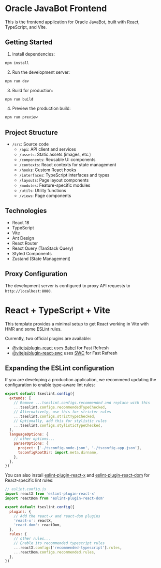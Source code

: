 # Oracle JavaBot Frontend

This is the frontend application for Oracle JavaBot, built with React, TypeScript, and Vite.

## Getting Started

1. Install dependencies:
```bash
npm install
```

2. Run the development server:
```bash
npm run dev
```

3. Build for production:
```bash
npm run build
```

4. Preview the production build:
```bash
npm run preview
```

## Project Structure

- `/src`: Source code
  - `/api`: API client and services
  - `/assets`: Static assets (images, etc.)
  - `/components`: Reusable UI components
  - `/contexts`: React contexts for state management
  - `/hooks`: Custom React hooks
  - `/interfaces`: TypeScript interfaces and types
  - `/layouts`: Page layout components
  - `/modules`: Feature-specific modules
  - `/utils`: Utility functions
  - `/views`: Page components

## Technologies

- React 18
- TypeScript
- Vite
- Ant Design
- React Router
- React Query (TanStack Query)
- Styled Components
- Zustand (State Management)

## Proxy Configuration

The development server is configured to proxy API requests to `http://localhost:8080`.

# React + TypeScript + Vite

This template provides a minimal setup to get React working in Vite with HMR and some ESLint rules.

Currently, two official plugins are available:

- [@vitejs/plugin-react](https://github.com/vitejs/vite-plugin-react/blob/main/packages/plugin-react/README.md) uses [Babel](https://babeljs.io/) for Fast Refresh
- [@vitejs/plugin-react-swc](https://github.com/vitejs/vite-plugin-react-swc) uses [SWC](https://swc.rs/) for Fast Refresh

## Expanding the ESLint configuration

If you are developing a production application, we recommend updating the configuration to enable type-aware lint rules:

```js
export default tseslint.config({
  extends: [
    // Remove ...tseslint.configs.recommended and replace with this
    ...tseslint.configs.recommendedTypeChecked,
    // Alternatively, use this for stricter rules
    ...tseslint.configs.strictTypeChecked,
    // Optionally, add this for stylistic rules
    ...tseslint.configs.stylisticTypeChecked,
  ],
  languageOptions: {
    // other options...
    parserOptions: {
      project: ['./tsconfig.node.json', './tsconfig.app.json'],
      tsconfigRootDir: import.meta.dirname,
    },
  },
})
```

You can also install [eslint-plugin-react-x](https://github.com/Rel1cx/eslint-react/tree/main/packages/plugins/eslint-plugin-react-x) and [eslint-plugin-react-dom](https://github.com/Rel1cx/eslint-react/tree/main/packages/plugins/eslint-plugin-react-dom) for React-specific lint rules:

```js
// eslint.config.js
import reactX from 'eslint-plugin-react-x'
import reactDom from 'eslint-plugin-react-dom'

export default tseslint.config({
  plugins: {
    // Add the react-x and react-dom plugins
    'react-x': reactX,
    'react-dom': reactDom,
  },
  rules: {
    // other rules...
    // Enable its recommended typescript rules
    ...reactX.configs['recommended-typescript'].rules,
    ...reactDom.configs.recommended.rules,
  },
})
```
